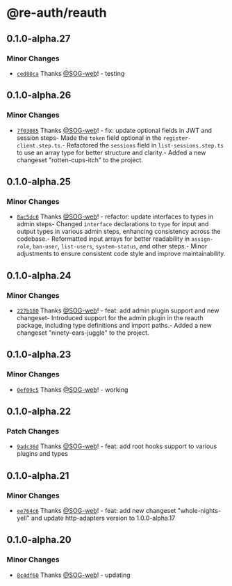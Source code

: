 # @re-auth/reauth

## 0.1.0-alpha.27

### Minor Changes

- [`ced88ca`](https://github.com/SOG-web/reauth/commit/ced88ca21aaeb5df4cb00c819e1af4990d3ba6f4) Thanks [@SOG-web](https://github.com/SOG-web)! - testing

## 0.1.0-alpha.26

### Minor Changes

- [`7f03085`](https://github.com/SOG-web/reauth/commit/7f030853c77e2d0ff7290340ca1213769cec1897) Thanks [@SOG-web](https://github.com/SOG-web)! - fix: update optional fields in JWT and session steps- Made the `token` field optional in the `register-client.step.ts`.- Refactored the `sessions` field in `list-sessions.step.ts` to use an array type for better structure and clarity.- Added a new changeset "rotten-cups-itch" to the project.

## 0.1.0-alpha.25

### Minor Changes

- [`8ac5dc6`](https://github.com/SOG-web/reauth/commit/8ac5dc6e59143e060bf0f3fe1c42a92e438fd77b) Thanks [@SOG-web](https://github.com/SOG-web)! - refactor: update interfaces to types in admin steps- Changed `interface` declarations to `type` for input and output types in various admin steps, enhancing consistency across the codebase.- Reformatted input arrays for better readability in `assign-role`, `ban-user`, `list-users`, `system-status`, and other steps.- Minor adjustments to ensure consistent code style and improve maintainability.

## 0.1.0-alpha.24

### Minor Changes

- [`227b180`](https://github.com/SOG-web/reauth/commit/227b1802d88c75bf00f5cbf4a3b5f81152f933db) Thanks [@SOG-web](https://github.com/SOG-web)! - feat: add admin plugin support and new changeset- Introduced support for the admin plugin in the reauth package, including type definitions and import paths.- Added a new changeset "ninety-ears-juggle" to the project.

## 0.1.0-alpha.23

### Minor Changes

- [`0ef09c5`](https://github.com/SOG-web/reauth/commit/0ef09c5909297b33a7c3106321cca3c200c09d4b) Thanks [@SOG-web](https://github.com/SOG-web)! - working

## 0.1.0-alpha.22

### Patch Changes

- [`9adc36d`](https://github.com/SOG-web/reauth/commit/9adc36d8680cba77dcdc0f814e92993821a48e1a) Thanks [@SOG-web](https://github.com/SOG-web)! - feat: add root hooks support to various plugins and types

## 0.1.0-alpha.21

### Minor Changes

- [`ee764c6`](https://github.com/SOG-web/reauth/commit/ee764c698ac4c476bd119f7e6e7f7a523e774a20) Thanks [@SOG-web](https://github.com/SOG-web)! - feat: add new changeset "whole-nights-yell" and update http-adapters version to 1.0.0-alpha.17

## 0.1.0-alpha.20

### Minor Changes

- [`8c4df60`](https://github.com/SOG-web/reauth/commit/8c4df60440899c162a8a40e83d9df5325c91c80f) Thanks [@SOG-web](https://github.com/SOG-web)! - updating

